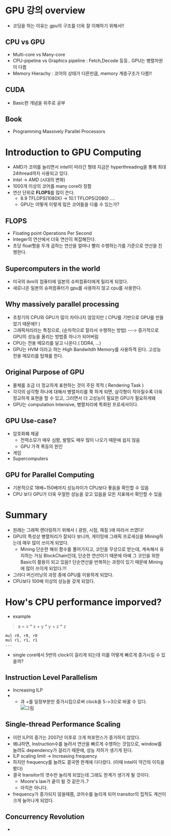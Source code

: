 # GPU 강의 overview
* 코딩을 하는 이유는 gpu의 구조를 더욱 잘 이해하기 위해서!!

## CPU vs GPU
* Multi-core vs Many-core
* CPU-pipeline vs Graphics pipeline : Fetch,Decode 등등.. GPU는 병렬차원이 다름
* Memory Hierachy : 코어의 상태가 다른만큼, memory 계층구조가 다름!!

## CUDA
* Basic한 개념을 위주로 공부

## Book
* Programming Massively Parallel Processors

# Introduction to GPU Computing
* AMD가 코어를 늘리면서 intel이 따라간 형태 지금은 hyperthreading을 통해 최대 24thread까지 사용되고 있다.
* Intel -> AMD (시대의 변화)
* 1000개 이상의 코어를 many core라 칭함
* 연산 단위로 **FLOPS**를 많이 쓴다. 
  * 8.9 TFLOPS(1080X) -> 10.1 TFLOPS(2080) ....
  * GPU는 어떻게 이렇게 많은 코어들을 다룰 수 있는가?

## FLOPS
* Floating point Operations Per Second
* Integer의 연산에서 더욱 연산이 복잡해진다.
* 초당 float형을 두개 곱하는 연산을 얼마나 빨리 수행하는가를 기준으로 연산을 진행한다.

## Supercomputers in the world
* 미국의 ibm의 컴퓨터에 일본의 슈퍼컴퓨터에게 밀리게 되었다.
* 새로나온 일본의 슈퍼컴퓨터가 gpu를 사용하지 않고 cpu를 사용한다.

## Why massively parallel processing
* 초창기의 CPU와 GPU가 많이 차이나지 않았지만 ( CPU를 기반으로 GPU를 만들었기 때문에!! )
* 그래픽처리라는 특징으로, (순차적으로 잘라서 수행하는 방법) ---> 증가적으로 GPU의 성능을 올리는 방법중 하나가 되어버림
* CPU는 전용 메모리를 달고 나온다.( DDR4, ...)
* GPU는 HVM 이라고 하는 High Bandwitdh Memory를 사용하겍 된다. 고성능 전용 메모리를 탑재를 한다.

## Original Purpose of GPU
* 물체를 조금 더 정교하게 표현하는 것이 주된 목적 ( Rendering Task ) 
* 각각의 삼각형 하나에 대해서 병렬처리를 쭉 하게 되면, 삼각형이 작아질수록 더욱 정교하게 표현을 할 수 있고, 그러면서 더 고성능이 필요한 GPU가 필요하게돼
* GPU는 computation Intensive, 병렬처리에 특화된 프로세서이다.

## GPU Use-case?
* 암호화폐 체굴
  * 전력소모가 매우 심함, 발렬도 매우 많이 나오기 때문에 쉽지 않음
  * GPU 가격 폭등의 원인
* 게임
* Supercomputers

## GPU for Parallel Computing 
* 기본적으로 18배~150배까지 성능차이가 CPU보다 좋음을 확인할 수 있음
* CPU 보다 GPU가 더욱 우얼한 성능을 갖고 있음을 모든 지표에서 확인할 수 있음

# Summary
* 원래는 그래픽 렌더링하기 위해서 ( 광원, 시점, 재질 )에 따라서 쓰였다!
* GPU의 특성상 병렬처리가 잘되다 보니까, 게이밍에 그래픽 프로세싱을 Mining하는데 매우 많이 쓰이게 되었다.
  * Mining 단순한 해쉬 함수를 풀어가지고, 코인을 무상으로 받는데, 계속해서 유지하는 거싱 BlockChain인데, 단순한 연산이기 때문에 아예 그 코인을 위한 Basic이 활용이 되고 있음!! 단순연산을 반복하는 과정이 있기 때문에 Mining에 많이 쓰이게 되었다.!!!
* 그러다 머신러닝의 과정 중에 GPU를 이용하게 되었다.
* CPU보다 100배 이상의 성능을 갖게 되었다.

# How's CPU performance imporved?
* example
> a = x * x + y * y + z * z
```
mul r0, r0, r0
mul r1, r1, r1
...
```
* single core에서 5번의 clock이 걸리게 되는데 이를 어떻게 빠르게 증가시킬 수 있을까?
## Instruction Level Parallelism
* Increasing ILP
* * 과 +를 일정부분만 증가시킴으로써 clock을 5->3으로 바꿀 수 있다.   
![그림](./IMG/1.png)

## Single-thread Performance Scaling
* 이런 ILP의 증가는 2007년 이후로 크게 퍼포먼스가 증가하지 않았다.
* 왜냐하면, Instruction수를 늘려서 연산을 빠르게 수행하는 것임으로, window를 늘려도 dependency가 걸리기 때문에, 성능 저하가 생기게 된다.
* ILP scaling limit -> Increasing frequency
* 하지만 frequency를 늘려도 결국엔 한계에 다다랐다. (이때 Intel이 약간의 이득을 봤다)
* 결국 transitor의 갯수만 늘리게 되었는데 그래도 한계가 생기게 될 것이다.
  * Moore's law가 끝이 될 것 같은가..?
  * 아직은 아니다.
* frequency가 증가되지 않을때쯤, 코어수를 늘리게 되어 transitor의 집적도 계산이 크게 늘어나게 되었다.

## Concurrency Revolution
* 

